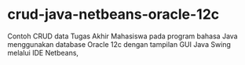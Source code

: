 # crud-java-netbeans-oracle-12c
Contoh CRUD data Tugas Akhir Mahasiswa pada program bahasa Java menggunakan database Oracle 12c dengan tampilan GUI Java Swing melalui IDE Netbeans,
